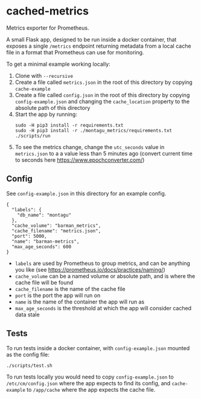# cached-metrics
Metrics exporter for Prometheus. 

A small Flask app, designed to be run inside a docker container, that exposes a single `/metrics` endpoint 
returning metadata from a local cache file in a format that Prometheus can use for monitoring. 

To get a minimal example working locally:

1. Clone with `--recursive`
2. Create a file called `metrics.json` in the root of this directory by copying `cache-example`
3. Create a file called `config.json` in the root of this directory by copying `config-example.json` 
and changing the `cache_location` property to the absolute path of this directory
4. Start the app by running:
    ```
    sudo -H pip3 install -r requirements.txt
    sudo -H pip3 install -r ./montagu_metrics/requirements.txt
    ./scripts/run
    ```
5. To see the metrics change, change the `utc_seconds` value in `metrics.json` to a a value less
than 5 minutes ago (convert current time to seconds here https://www.epochconverter.com/)

## Config

See `config-example.json` in this directory for an example config.

```
{
  "labels": {
    "db_name": "montagu"
  },
  "cache_volume": "barman_metrics",
  "cache_filename": "metrics.json",
  "port": 5000,
  "name": "barman-metrics",
  "max_age_seconds": 600
}
```

* `labels` are used by Prometheus to group metrics, and can be anything you like (see https://prometheus.io/docs/practices/naming/)
* `cache_volume` can be a named volume or absolute path, and is where the cache file will be found
* `cache_filename` is the name of the cache file
* `port` is the port the app will run on
* `name` is the name of the container the app will run as
* `max_age_seconds` is the threshold at which the app will consider cached data stale

## Tests

To run tests inside a docker container, with `config-example.json` mounted as the config file:
```
./scripts/test.sh
```

To run tests locally you would need to copy `config-example.json` to `/etc/cm/config.json` where the 
app expects to find its config, and `cache-example` to `/app/cache` where the app expects the cache file.
